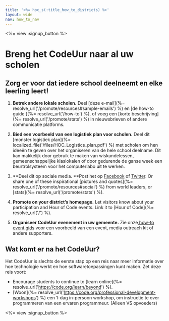 ```yaml
---
title: '<%= hoc_s(:title_how_to_districts) %>'
layout: wide
nav: how_to_nav
---
```

<%= view :signup_button %>

# Breng het CodeUur naar al uw scholen

## Zorg er voor dat iedere school deelneemt en elke leerling leert!

1. **Betrek andere lokale scholen.** Deel [deze e-mail](%= resolve_url('/promote/resources#sample-emails') %) en [de how-to guide ](%= resolve_url('/how-to') %), of voeg een [korte beschrijving](%= resolve_url('/promote/stats') %) in nieuwsbrieven of andere communicatie platforms.

2. **Bied een voorbeeld van een logistiek plan voor scholen.** Deel dit [monster logistiek plan](%= localized_file('/files/HOC_Logistics_plan.pdf') %) met scholen om hen ideeën te geven over het organiseren van de hele school deelname. Dit kan makkelijk door gebruik te maken van wiskundelessen, gemeenschappelijke klaslokalen of door gedurende de ganse week een beurtrolsysteem voor het computerlabo uit te werken.

3. **Deel dit op sociale media. **Post het op [Facebook](https://www.facebook.com/sharer/sharer.php?u=http%3A%2F%2Fhourofcode.com%2Fus) of [Twitter](https://twitter.com/intent/tweet?url=http%3A%2F%2Fhourofcode.com&text=I%27m%20participating%20in%20this%20year%27s%20%23HourOfCode%2C%20are%20you%3F%20%40codeorg&original_referer=https%3A%2F%2Fwww.google.com%2Furl%3Fq%3Dhttps%253A%252F%252Ftwitter.com%252Fshare%253Fhashtags%253D%2526amp%253Brelated%253Dcodeorg%2526amp%253Btext%253DI%252527m%252Bparticipating%252Bin%252Bthis%252Byear%252527s%252B%252523HourOfCode%25252C%252Bare%252Byou%25253F%252B%252540codeorg%2526amp%253Burl%253Dhttp%25253A%25252F%25252Fhourofcode.com%26sa%3DD%26sntz%3D1%26usg%3DAFQjCNE1GLTUbKZfMlEh9Aj5w0iswz6PYQ&related=codeorg&hashtags=). Or share one of these inspirational [pictures and quotes](%= resolve_url('/promote/resources#social') %) from world leaders, or [stats](%= resolve_url('/promote/stats') %).

4. **Promote on your district’s homepage.** Let visitors know about your participation and Hour of Code events. Link it to [Hour of Code](%= resolve_url('/') %).

5. **Organiseer CodeUur evenement in uw gemeente.** Zie onze[ how-to event gids](<%= hoc_uri('/resources/how-to-events') %>) voor een voorbeeld van een event, media outreach kit of andere supporters.

## Wat komt er na het CodeUur?

Het CodeUur is slechts de eerste stap op een reis naar meer informatie over hoe technologie werkt en hoe softwaretoepassingen kunt maken. Zet deze reis voort:

- Encourage students to continue to [learn online](%= resolve_url('https://code.org/learn/beyond') %).
- [Woon](%= resolve_url('https://code.org/professional-development-workshops') %) een 1-dag in-persoon workshop, om instructie te over programmeren van een ervaren programmeur. (Alleen VS opvoeders)

<%= view :signup_button %>